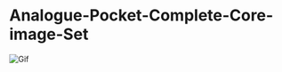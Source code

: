 # Analogue-Pocket-Complete-Core-image-Set
![Gif](https://user-images.githubusercontent.com/118319530/205410182-224eaabc-d4db-40de-8a7c-c18864e765c3.gif)

